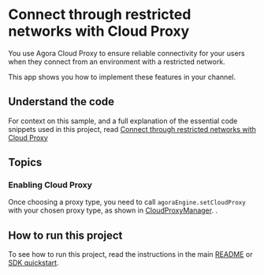 # Connect through restricted networks with Cloud Proxy

You use Agora Cloud Proxy to ensure reliable connectivity for your users when they connect from an environment with a restricted network.

This app shows you how to implement these features in your channel.

## Understand the code

For context on this sample, and a full explanation of the essential code snippets used in this project, read [Connect through restricted networks with Cloud Proxy](https://docs-beta.agora.io/en/video-calling/develop/cloud-proxy)

## Topics

### Enabling Cloud Proxy

Once choosing a proxy type, you need to call `agoraEngine.setCloudProxy` with your chosen proxy type, as shown in [CloudProxyManager](CloudProxyView.swift#L18). .

## How to run this project

To see how to run this project, read the instructions in the main [README](../../README.md) or [SDK quickstart](https://docs-beta.agora.io/en/video-calling/get-started/get-started-sdk).

